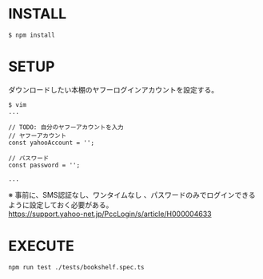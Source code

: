 
# INSTALL
```shell
$ npm install
```

# SETUP
ダウンロードしたい本棚のヤフーログインアカウントを設定する。<br>

```shell
$ vim 
...

// TODO: 自分のヤフーアカウントを入力
// ヤフーアカウント
const yahooAccount = '';

// パスワード
const password = '';

...
```
※ 事前に、SMS認証なし、ワンタイムなし 、パスワードのみでログインできるように設定しておく必要がある。<br>
https://support.yahoo-net.jp/PccLogin/s/article/H000004633

# EXECUTE
```shell
npm run test ./tests/bookshelf.spec.ts
```